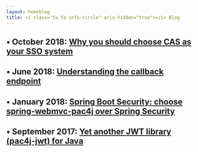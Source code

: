 ```yaml
---
layout: homeblog
title: <i class="fa fa-info-circle" aria-hidden="true"></i> Blog
---
```


## &bull; October 2018: [Why you should choose CAS as your SSO system](/blog/why-you-choose-cas-as-your-sso-system.html)

## &bull; June 2018: [Understanding the callback endpoint](/blog/understanding-the-callback-endpoint.html)

## &bull; January 2018: [Spring Boot Security: choose spring-webmvc-pac4j over Spring Security](/blog/spring-boot-security-choose-spring-webmvc-pac4j.html)

## &bull; September 2017: [Yet another JWT library (pac4j-jwt) for Java](/blog/yet-another-jwt-library-pac4j-jwt-for-java.html)
